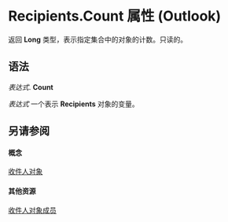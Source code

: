 
# Recipients.Count 属性 (Outlook)

返回 **Long** 类型，表示指定集合中的对象的计数。只读的。


## 语法

 _表达式_. **Count**

 _表达式_ 一个表示 **Recipients** 对象的变量。


## 另请参阅


#### 概念


[收件人对象](774f56b7-4de8-9584-60cd-4fbf361f4c85.md)
#### 其他资源


[收件人对象成员](958f9e6d-c499-4c19-0550-02506998b125.md)